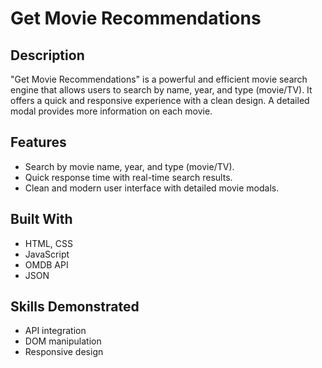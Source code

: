# Get Movie Recommendations

## Description

"Get Movie Recommendations" is a powerful and efficient movie search engine that allows users to search by name, year, and type (movie/TV). It offers a quick and responsive experience with a clean design. A detailed modal provides more information on each movie.

## Features

- Search by movie name, year, and type (movie/TV).
- Quick response time with real-time search results.
- Clean and modern user interface with detailed movie modals.

## Built With

- HTML, CSS
- JavaScript
- OMDB API
- JSON

## Skills Demonstrated

- API integration
- DOM manipulation
- Responsive design

